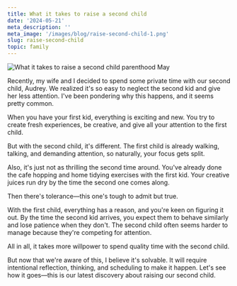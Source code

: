 ```yaml
---
title: What it takes to raise a second child
date: '2024-05-21'
meta_description: ''
meta_image: '/images/blog/raise-second-child-1.png'
slug: raise-second-child
topic: family
---
```


<img src="/images/blog/raise-second-child-1.png" alt="What it takes to raise a second child parenthood May" class="cover-image" />


Recently, my wife and I decided to spend some private time with our second child, Audrey. We realized it's so easy to neglect the second kid and give her less attention. I've been pondering why this happens, and it seems pretty common.

When you have your first kid, everything is exciting and new. You try to create fresh experiences, be creative, and give all your attention to the first child.

But with the second child, it's different. The first child is already walking, talking, and demanding attention, so naturally, your focus gets split.

Also, it's just not as thrilling the second time around. You've already done the cafe hopping and home tidying exercises with the first kid. Your creative juices run dry by the time the second one comes along.

Then there's tolerance—this one's tough to admit but true.

With the first child, everything has a reason, and you're keen on figuring it out. By the time the second kid arrives, you expect them to behave similarly and lose patience when they don't. The second child often seems harder to manage because they're competing for attention.

All in all, it takes more willpower to spend quality time with the second child.

But now that we're aware of this, I believe it's solvable. It will require intentional reflection, thinking, and scheduling to make it happen. Let's see how it goes—this is our latest discovery about raising our second child.
